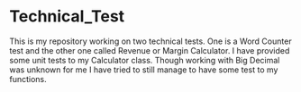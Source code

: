 # Technical_Test
This is my repository working on two technical tests. One is a Word Counter test and the other one called Revenue or Margin Calculator. I have provided some unit tests to my Calculator class. Though working with Big Decimal was unknown for me I have tried to still manage to have some test to my functions.
